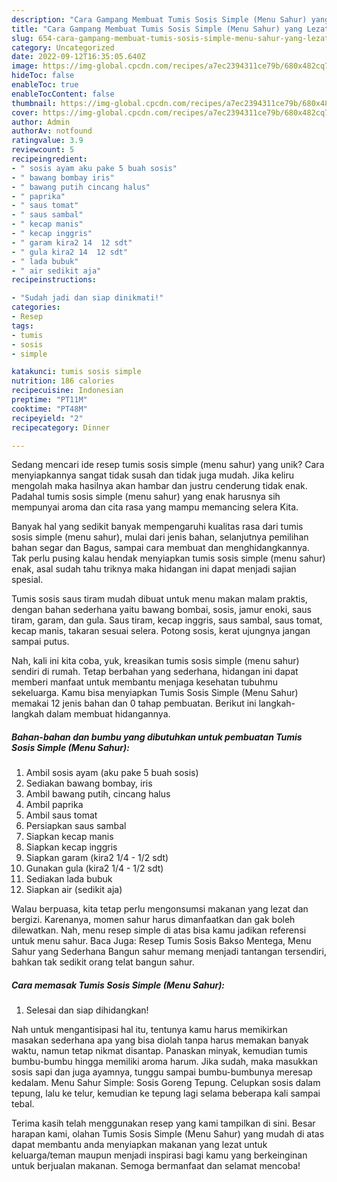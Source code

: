 ```yaml
---
description: "Cara Gampang Membuat Tumis Sosis Simple (Menu Sahur) yang Lezat Sekali"
title: "Cara Gampang Membuat Tumis Sosis Simple (Menu Sahur) yang Lezat Sekali"
slug: 654-cara-gampang-membuat-tumis-sosis-simple-menu-sahur-yang-lezat-sekali
category: Uncategorized
date: 2022-09-12T16:35:05.640Z
image: https://img-global.cpcdn.com/recipes/a7ec2394311ce79b/680x482cq70/tumis-sosis-simple-menu-sahur-foto-resep-utama.jpg
hideToc: false
enableToc: true
enableTocContent: false
thumbnail: https://img-global.cpcdn.com/recipes/a7ec2394311ce79b/680x482cq70/tumis-sosis-simple-menu-sahur-foto-resep-utama.jpg
cover: https://img-global.cpcdn.com/recipes/a7ec2394311ce79b/680x482cq70/tumis-sosis-simple-menu-sahur-foto-resep-utama.jpg
author: Admin
authorAv: notfound
ratingvalue: 3.9
reviewcount: 5
recipeingredient:
- " sosis ayam aku pake 5 buah sosis"
- " bawang bombay iris"
- " bawang putih cincang halus"
- " paprika"
- " saus tomat"
- " saus sambal"
- " kecap manis"
- " kecap inggris"
- " garam kira2 14  12 sdt"
- " gula kira2 14  12 sdt"
- " lada bubuk"
- " air sedikit aja"
recipeinstructions:

- "Sudah jadi dan siap dinikmati!"
categories:
- Resep
tags:
- tumis
- sosis
- simple

katakunci: tumis sosis simple 
nutrition: 186 calories
recipecuisine: Indonesian
preptime: "PT11M"
cooktime: "PT48M"
recipeyield: "2"
recipecategory: Dinner

---
```





Sedang mencari ide resep tumis sosis simple (menu sahur) yang unik? Cara menyiapkannya sangat tidak susah dan tidak juga mudah. Jika keliru mengolah maka hasilnya akan hambar dan justru cenderung tidak enak. Padahal tumis sosis simple (menu sahur) yang enak harusnya sih mempunyai aroma dan cita rasa yang mampu memancing selera Kita.





Banyak hal yang sedikit banyak mempengaruhi kualitas rasa dari tumis sosis simple (menu sahur), mulai dari jenis bahan, selanjutnya pemilihan bahan segar dan Bagus, sampai cara membuat dan menghidangkannya. Tak perlu pusing kalau hendak menyiapkan tumis sosis simple (menu sahur) enak,      asal sudah tahu triknya maka hidangan ini dapat menjadi sajian spesial.














Tumis sosis saus tiram mudah dibuat untuk menu makan malam praktis, dengan bahan sederhana yaitu bawang bombai, sosis, jamur enoki, saus tiram, garam, dan gula. Saus tiram, kecap inggris, saus sambal, saus tomat, kecap manis, takaran sesuai selera. Potong sosis, kerat ujungnya jangan sampai putus.






Nah, kali ini kita coba, yuk, kreasikan tumis sosis simple (menu sahur) sendiri di rumah. Tetap berbahan yang sederhana, hidangan ini dapat memberi manfaat untuk membantu menjaga kesehatan tubuhmu sekeluarga. Kamu bisa menyiapkan Tumis Sosis Simple (Menu Sahur) memakai 12 jenis bahan dan 0 tahap pembuatan. Berikut ini langkah-langkah dalam membuat hidangannya.

<!--inarticleads1-->

##### Bahan-bahan dan bumbu yang dibutuhkan untuk pembuatan Tumis Sosis Simple (Menu Sahur):

1. Ambil  sosis ayam (aku pake 5 buah sosis)
1. Sediakan  bawang bombay, iris
1. Ambil  bawang putih, cincang halus
1. Ambil  paprika
1. Ambil  saus tomat
1. Persiapkan  saus sambal
1. Siapkan  kecap manis
1. Siapkan  kecap inggris
1. Siapkan  garam (kira2 1/4 - 1/2 sdt)
1. Gunakan  gula (kira2 1/4 - 1/2 sdt)
1. Sediakan  lada bubuk
1. Siapkan  air (sedikit aja)


Walau berpuasa, kita tetap perlu mengonsumsi makanan yang lezat dan bergizi. Karenanya, momen sahur harus dimanfaatkan dan gak boleh dilewatkan. Nah, menu resep simple di atas bisa kamu jadikan referensi untuk menu sahur. Baca Juga: Resep Tumis Sosis Bakso Mentega, Menu Sahur yang Sederhana Bangun sahur memang menjadi tantangan tersendiri, bahkan tak sedikit orang telat bangun sahur. 

<!--inarticleads2-->

##### Cara memasak Tumis Sosis Simple (Menu Sahur):


1. Selesai dan siap dihidangkan!

Nah untuk mengantisipasi hal itu, tentunya kamu harus memikirkan masakan sederhana apa yang bisa diolah tanpa harus memakan banyak waktu, namun tetap nikmat disantap. Panaskan minyak, kemudian tumis bumbu-bumbu hingga memiliki aroma harum. Jika sudah, maka masukkan sosis sapi dan juga ayamnya, tunggu sampai bumbu-bumbunya meresap kedalam. Menu Sahur Simple: Sosis Goreng Tepung. Celupkan sosis dalam tepung, lalu ke telur, kemudian ke tepung lagi selama beberapa kali sampai tebal. 

Terima kasih telah menggunakan resep yang kami tampilkan di sini. Besar harapan kami, olahan Tumis Sosis Simple (Menu Sahur) yang mudah di atas dapat membantu anda menyiapkan makanan yang lezat untuk keluarga/teman maupun menjadi inspirasi bagi kamu yang berkeinginan untuk berjualan makanan. Semoga bermanfaat dan selamat mencoba!
